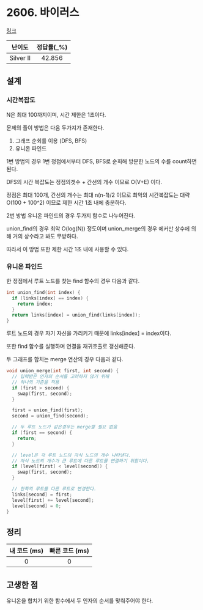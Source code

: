 # 2606. 바이러스

[링크](https://www.acmicpc.net/problem/2606)

|  난이도   | 정답률(\_%) |
| :-------: | :---------: |
| Silver II |   42.856    |

## 설계

### 시간복잡도

N은 최대 100까지이며, 시간 제한은 1초이다.

문제의 풀이 방법은 다음 두가지가 존재한다.

1. 그래프 순회를 이용 (DFS, BFS)
2. 유니온 파인드

1번 방법의 경우 1번 정점에서부터 DFS, BFS로 순회해 방문한 노드의 수를 count하면 된다.

DFS의 시간 복잡도는 정점의갯수 + 간선의 개수 이므로 O(V+E) 이다.

정점은 최대 100개, 간선의 개수는 최대 n(n-1)/2 이므로 최악의 시간복잡도는 대략 O(100 + 100^2) 이므로 제한 시간 1초 내에 충분하다.

2번 방법 유니온 파인드의 경우 두가지 함수로 나누어진다.

union_find의 경우 최악 O(log(N)) 정도이며 union_merge의 경우 에커만 상수에 의해 거의 상수라고 봐도 무방하다.

따라서 이 방법 또한 제한 시간 1초 내에 사용할 수 있다.

### 유니온 파인드

한 정점에서 루트 노드를 찾는 find 함수의 경우 다음과 같다.

```cpp
int union_find(int index) {
  if (links[index] == index) {
    return index;
  }
  return links[index] = union_find(links[index]);
}
```

루트 노드의 경우 자기 자신을 가리키기 때문에 links[index] = index이다.

또한 find 함수를 실행하며 연결을 재귀호출로 갱신해준다.

두 그래프를 합치는 merge 연산의 경우 다음과 같다.

```cpp
void union_merge(int first, int second) {
  // 입력받은 인자의 순서를 고려하지 않기 위해
  // 하나의 기준을 적용
  if (first > second) {
    swap(first, second);
  }

  first = union_find(first);
  second = union_find(second);

  // 두 루트 노드가 같은경우는 merge할 필요 없음
  if (first == second) {
    return;
  }

  // level은 각 루트 노드의 자식 노드의 개수 나타낸다.
  // 자식 노드의 개수가 큰 루트에 다른 루트를 연결하기 위함이다.
  if (level[first] < level[second]) {
    swap(first, second);
  }

  // 한쪽의 루트를 다른 루트로 변경한다.
  links[second] = first;
  level[first] += level[second];
  level[second] = 0;
}
```

## 정리

| 내 코드 (ms) | 빠른 코드 (ms) |
| :----------: | :------------: |
|      0       |       0        |

## 고생한 점

유니온을 합치기 위한 함수에서 두 인자의 순서를 맞춰주어야 한다.
